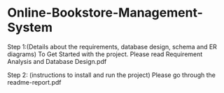 # Online-Bookstore-Management-System

Step 1:(Details about the requirements, database design, schema and ER diagrams)
To Get Started with the project. Please read Requirement Analysis and Database Design.pdf

Step 2: (instructions to install and run the project)
Please go through the readme-report.pdf 


